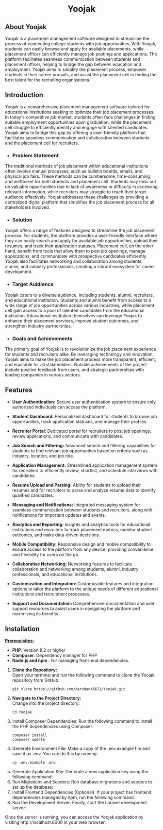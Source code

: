 <p align="center">
    <h1 align ="center"> <b> Yoojak </b> </h1>
</p>

## About Yoojak

Yoojak is a placement management software designed to streamline the process of connecting college students with job opportunities. With Yoojak, students can easily browse and apply for available placements, while placement officer can efficiently manage job postings and applications. The platform facilitates seamless communication between students and placement officer, helping to bridge the gap between education and employment. Yoojak aims to simplify the placement process, empower students in their career pursuits, and assist the placement cell in finding the best talent for the recruiting organizations.

## Introduction

Yoojak is a comprehensive placement management software tailored for educational institutions seeking to optimize their job placement processes. In today's competitive job market, students often face challenges in finding suitable employment opportunities upon graduation, while the placement cell struggle to efficiently identify and engage with talented candidates. Yoojak aims to bridge this gap by offering a user-friendly platform that facilitates seamless communication and collaboration between students and the placement cell for recruiters.

- ### Problem Statement

The traditional methods of job placement within educational institutions often involve manual processes, such as bulletin boards, emails, and physical job fairs. These methods can be cumbersome, time-consuming, and inefficient for both students and placement cell. Students may miss out on valuable opportunities due to lack of awareness or difficulty in accessing relevant information, while recruiters may struggle to reach their target audience effectively. Yoojak addresses these challenges by providing a centralized digital platform that simplifies the job placement process for all stakeholders involved.

- ### Solution

Yoojak offers a range of features designed to streamline the job placement process. For students, the platform provides a user-friendly interface where they can easily search and apply for available job opportunities, upload their resumes, and track their application statuses. Placement cell, on the other hand, benefit from tools that allow them to post job openings, manage applications, and communicate with prospective candidates efficiently. Yoojak also facilitates networking and collaboration among students, alumni, and industry professionals, creating a vibrant ecosystem for career development.

- ### Target Auidience

Yoojak caters to a diverse audience, including students, alumni, recruiters, and educational institution. Students and alumni benefit from access to a wide range of job opportunities across various industries, while placement cell gain access to a pool of talented candidates from the educational institution. Educational institution themselves can leverage Yoojak to enhance their placement services, improve student outcomes, and strengthen industry partnerships.

- ### Goals and Achievements

The primary goal of Yoojak is to revolutionize the job placement experience for students and recruiters alike. By leveraging technology and innovation, Yoojak aims to make the job placement process more transparent, efficient, and equitable for all stakeholders. Notable achievements of the project include positive feedback from users, and strategic partnerships with leading companies in various sectors.

## Features

- <b>User Authentication:</b> Secure user authentication system to ensure only authorized individuals can access the platform.

- <b>Student Dashboard: </b> Personalized dashboard for students to browse job opportunities, track application statuses, and manage their profiles.

- <b>Recruiter Portal:</b>  Dedicated portal for recruiters to post job openings, review applications, and communicate with candidates.

- <b>Job Search and Filtering:</b> Advanced search and filtering capabilities for students to find relevant job opportunities based on criteria such as industry, location, and job role.

- <b>Application Management:</b> Streamlined application management system for recruiters to efficiently review, shortlist, and schedule interviews with candidates.

- <b>Resume Upload and Parsing:</b> Ability for students to upload their resumes and for recruiters to parse and analyze resume data to identify qualified candidates.

- <b>Messaging and Notifications:</b> Integrated messaging system for seamless communication between students and recruiters, along with notifications for important updates and events.

- <b>Analytics and Reporting:</b> Insights and analytics tools for educational institutions and recruiters to track placement metrics, monitor student outcomes, and make data-driven decisions.

- <b> Mobile Compatibility:</b> Responsive design and mobile compatibility to ensure access to the platform from any device, providing convenience and flexibility for users on the go.

- <b> Collaborative Networking:</b> Networking features to facilitate collaboration and networking among students, alumni, industry professionals, and educational institutions.

- <b>Customization and Integration: </b> Customizable features and integration options to tailor the platform to the unique needs of different educational institutions and recruitment processes.

- <b>Support and Documentation: </b> Comprehensive documentation and user support resources to assist users in navigating the platform and maximizing its benefits.

## Installation

<u><b>Prerequisites:</b></u>
- <b>PHP</b>: Version 8.2 or higher
- <b>Composer</b>: Dependency manager for PHP
- <b>Node.js and npm </b>: For managing front-end dependencies.

1. <b>Clone the Repository:</b> <br>Open your terminal and run the following command to clone the Yoojak repository from GitHub:
    ```
    git clone https://github.com/darshan45672/Yoojak.git
    ```
2. <b>Navigate to the Project Directory:</b> <br> Change into the project directory:
    ```
    cd Yoojak
    ```
3. Install Composer Dependencies: Run the following command to install the PHP dependencies using Composer:
   ```
   composer install
   composer update
   ```
5. Generate Environment File: Make a copy of the .env.example file and save it as .env. You can do this by running:
   ```
   cp .env.example .env
   ```
7. Generate Application Key: Generate a new application key using the following command:
8. Run Migrations and Seeders: Run database migrations and seeders to set up the database:
9. Install Frontend Dependencies (Optional): If your project has frontend dependencies managed by npm, run the following command:
10. Run the Development Server: Finally, start the Laravel development server:

Once the server is running, you can access the Yoojak application by visiting http://localhost:8000 in your web browser.
